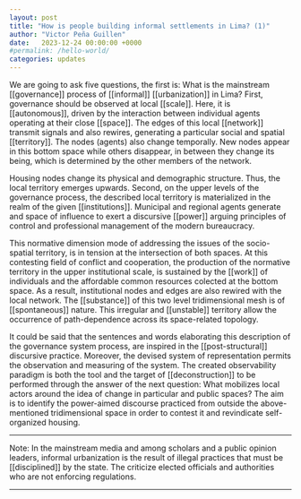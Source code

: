 ```yaml
---
layout: post
title: "How is people building informal settlements in Lima? (1)"
author: "Victor Peña Guillen"
date:   2023-12-24 00:00:00 +0000
#permalink: /hello-world/
categories: updates
---
```


We are going to ask five questions, the first is: What is the mainstream [[governance]] process of [[informal]] [[urbanization]] in Lima?
First, governance should be observed at local [[scale]]. Here, it is [[autonomous]], driven by the interaction between individual agents operating at their close [[space]].
The edges of this local [[network]] transmit signals and also rewires, generating a particular social and spatial [[territory]]. The nodes (agents) also change temporally. New nodes appear in this bottom space while others disappear, in between they change its being, which is determined by the other members of the network.

Housing nodes change its physical and demographic structure.
Thus, the local territory emerges upwards.
Second, on the upper levels of the governance process, the described local territory is materialized in the realm of the given [[institutions]].
Municipal and regional agents generate and space of influence to exert a discursive [[power]] arguing principles of control and professional management of the modern bureaucracy.

This normative dimension mode of addressing the issues of the socio-spatial territory, is in tension at the intersection of both spaces.
At this contesting field of conflict and cooperation, the production of the normative territory in the upper institutional scale, is sustained by the [[work]] of individuals and the affordable common resources colected at the bottom space.
As a result, institutional nodes and edges are also rewired with the local network.
The [[substance]] of this  two level tridimensional mesh is of [[spontaneous]] nature. This irregular and [[unstable]] territory allow the occurrence of path-dependence across its space-related topology.

It could be said that the sentences and words elaborating this description of the governance system process, are inspired in the [[post-structural]] discursive practice.
Moreover, the devised system of representation permits the observation and measuring of the system.
The created observability paradigm is both the tool and the target of [[deconstruction]] to be performed through the answer of the next question: What mobilizes local actors around the idea of change in particular and public spaces? The aim is to identify the power-aimed discourse practiced from outside the above-mentioned tridimensional space in order to contest it and revindicate self-organized housing.

---------------------
Note:
In the mainstream media and among scholars and a public opinion leaders, informal urbanization is the result of illegal practices that must be [[disciplined]] by the state. The criticize elected officials and authorities who are not enforcing regulations.

---------------------

